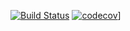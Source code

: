 [![Build Status](https://travis-ci.com/paulguevarrarye/testingtravis.svg?branch=main)](https://travis-ci.com/github/paulguevarrarye/testingtravis)
[![codecov](https://codecov.io/gh/paulguevarrarye/testingtravis/branch/main/graph/badge.svg?token=EgnC8vzKxV)](https://codecov.io/gh/paulguevarrarye/testingtravis)]
